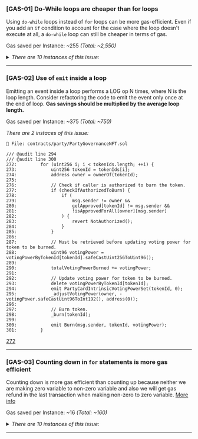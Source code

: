 ### [GAS-01] Do-While loops are cheaper than for loops
Using `do-while` loops instead of `for` loops can be more gas-efficient.
Even if you add an `if` condition to account for the case where the loop doesn't execute at all, a `do-while` loop can still be cheaper in terms of gas.


Gas saved per Instance: ~255 *(Total: ~2,550)*
<details>
<summary><i>There are 10 instances of this issue:</i></summary>

```solidity
📁 File: contracts/crowdfund/InitialETHCrowdfund.sol

211:         for (uint256 i; i < numContributions; ++i) { 

260:         for (uint256 i; i < args.recipients.length; ++i) { 

357:         for (uint256 i; i < numRefunds; ++i) { 

379:         for (uint i = 0; i < authoritiesLength - 1; ++i) { 
```
[211](https://github.com/code-423n4/2023-10-party/blob/main/contracts/crowdfund/InitialETHCrowdfund.sol/#L211-L211), [260](https://github.com/code-423n4/2023-10-party/blob/main/contracts/crowdfund/InitialETHCrowdfund.sol/#L260-L260), [357](https://github.com/code-423n4/2023-10-party/blob/main/contracts/crowdfund/InitialETHCrowdfund.sol/#L357-L357), [379](https://github.com/code-423n4/2023-10-party/blob/main/contracts/crowdfund/InitialETHCrowdfund.sol/#L379-L379)

```solidity
📁 File: contracts/party/PartyGovernance.sol

305:         for (uint256 i = 0; i < govOpts.hosts.length; ++i) { 
```
[305](https://github.com/code-423n4/2023-10-party/blob/main/contracts/party/PartyGovernance.sol/#L305-L305)

```solidity
📁 File: contracts/party/PartyGovernanceNFT.sol

102:             for (uint256 i; i < authorities.length; ++i) { 

272:         for (uint256 i; i < tokenIds.length; ++i) { 

378:             for (uint256 i; i < withdrawTokens.length; ++i) { 

391:                 for (uint256 j; j < tokenIds.length; ++j) { 

408:             for (uint256 i; i < withdrawTokens.length; ++i) { 
```
[102](https://github.com/code-423n4/2023-10-party/blob/main/contracts/party/PartyGovernanceNFT.sol/#L102-L102), [272](https://github.com/code-423n4/2023-10-party/blob/main/contracts/party/PartyGovernanceNFT.sol/#L272-L272), [378](https://github.com/code-423n4/2023-10-party/blob/main/contracts/party/PartyGovernanceNFT.sol/#L378-L378), [391](https://github.com/code-423n4/2023-10-party/blob/main/contracts/party/PartyGovernanceNFT.sol/#L391-L391), [408](https://github.com/code-423n4/2023-10-party/blob/main/contracts/party/PartyGovernanceNFT.sol/#L408-L408)

</details>

---

### [GAS-02] Use of `emit` inside a loop
Emitting an event inside a loop performs a LOG op N times, where N is the loop length. Consider refactoring the code to emit the event only once at the end of loop. **Gas savings should be multiplied by the average loop length.**


Gas saved per Instance: ~375 *(Total: ~750)*

<i>There are 2 instaces of this issue:</i>

```solidity
📁 File: contracts/party/PartyGovernanceNFT.sol

/// @audit line 294
/// @audit line 300
272:         for (uint256 i; i < tokenIds.length; ++i) { 
273:             uint256 tokenId = tokenIds[i];
274:             address owner = ownerOf(tokenId);
275: 
276:             // Check if caller is authorized to burn the token.
277:             if (checkIfAuthorizedToBurn) {
278:                 if (
279:                     msg.sender != owner &&
280:                     getApproved[tokenId] != msg.sender &&
281:                     !isApprovedForAll[owner][msg.sender]
282:                 ) {
283:                     revert NotAuthorized();
284:                 }
285:             }
286: 
287:             // Must be retrieved before updating voting power for token to be burned.
288:             uint96 votingPower = votingPowerByTokenId[tokenId].safeCastUint256ToUint96();
289: 
290:             totalVotingPowerBurned += votingPower;
291: 
292:             // Update voting power for token to be burned.
293:             delete votingPowerByTokenId[tokenId];
294:             emit PartyCardIntrinsicVotingPowerSet(tokenId, 0);
295:             _adjustVotingPower(owner, -votingPower.safeCastUint96ToInt192(), address(0));
296: 
297:             // Burn token.
298:             _burn(tokenId);
299: 
300:             emit Burn(msg.sender, tokenId, votingPower);
301:         }
```
[272](https://github.com/code-423n4/2023-10-party/blob/main/contracts/party/PartyGovernanceNFT.sol/#L272-L301)

---

### [GAS-03] Counting down in `for` statements is more gas efficient
Counting down is more gas efficient than counting up because neither we are making zero variable to non-zero variable and also we will get gas refund in the last transaction when making non-zero to zero variable. [More info](https://solodit.xyz/issues/g-02-counting-down-in-for-statements-is-more-gas-efficient-code4rena-pooltogether-pooltogether-git)


Gas saved per Instance: ~16 *(Total: ~160)*
<details>
<summary><i>There are 10 instances of this issue:</i></summary>

```solidity
📁 File: contracts/crowdfund/InitialETHCrowdfund.sol

211:         for (uint256 i; i < numContributions; ++i) { 

260:         for (uint256 i; i < args.recipients.length; ++i) { 

357:         for (uint256 i; i < numRefunds; ++i) { 

379:         for (uint i = 0; i < authoritiesLength - 1; ++i) { 
```
[211](https://github.com/code-423n4/2023-10-party/blob/main/contracts/crowdfund/InitialETHCrowdfund.sol/#L211-L211), [260](https://github.com/code-423n4/2023-10-party/blob/main/contracts/crowdfund/InitialETHCrowdfund.sol/#L260-L260), [357](https://github.com/code-423n4/2023-10-party/blob/main/contracts/crowdfund/InitialETHCrowdfund.sol/#L357-L357), [379](https://github.com/code-423n4/2023-10-party/blob/main/contracts/crowdfund/InitialETHCrowdfund.sol/#L379-L379)

```solidity
📁 File: contracts/party/PartyGovernance.sol

305:         for (uint256 i = 0; i < govOpts.hosts.length; ++i) { 
```
[305](https://github.com/code-423n4/2023-10-party/blob/main/contracts/party/PartyGovernance.sol/#L305-L305)

```solidity
📁 File: contracts/party/PartyGovernanceNFT.sol

102:             for (uint256 i; i < authorities.length; ++i) { 

272:         for (uint256 i; i < tokenIds.length; ++i) { 

378:             for (uint256 i; i < withdrawTokens.length; ++i) { 

391:                 for (uint256 j; j < tokenIds.length; ++j) { 

408:             for (uint256 i; i < withdrawTokens.length; ++i) { 
```
[102](https://github.com/code-423n4/2023-10-party/blob/main/contracts/party/PartyGovernanceNFT.sol/#L102-L102), [272](https://github.com/code-423n4/2023-10-party/blob/main/contracts/party/PartyGovernanceNFT.sol/#L272-L272), [378](https://github.com/code-423n4/2023-10-party/blob/main/contracts/party/PartyGovernanceNFT.sol/#L378-L378), [391](https://github.com/code-423n4/2023-10-party/blob/main/contracts/party/PartyGovernanceNFT.sol/#L391-L391), [408](https://github.com/code-423n4/2023-10-party/blob/main/contracts/party/PartyGovernanceNFT.sol/#L408-L408)

</details>

---

